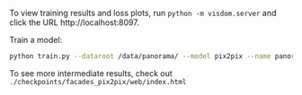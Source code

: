 
To view training results and loss plots, run `python -m visdom.server` and click the URL http://localhost:8097.

Train a model:
```bash
python train.py --dataroot /data/panorama/ --model pix2pix --name panorama --dataset_mode custom --netG resnet_9blocks --input_nc 6 --output_nc 6 --display_ncols 0 --batch_size 8 --gan_mode wgangp --lambda_L1 150 --lambda_SSIM 200 --lr_policy plateau --gpu_ids 0

```
To see more intermediate results, check out  `./checkpoints/facades_pix2pix/web/index.html`
